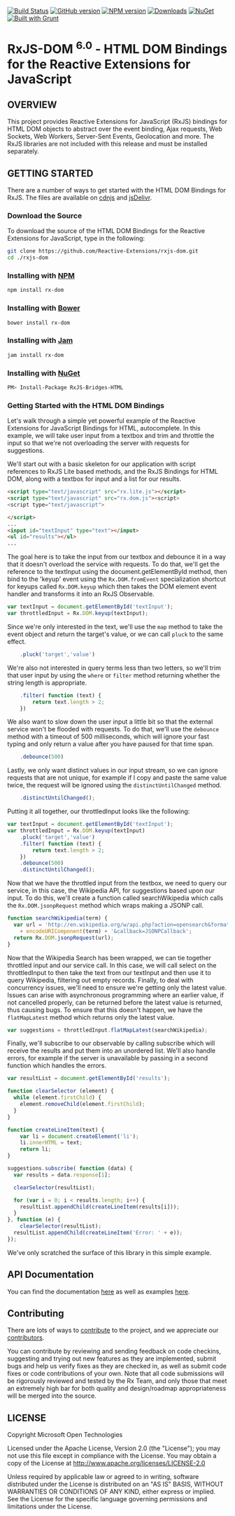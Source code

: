 [![Build Status](https://travis-ci.org/Reactive-Extensions/RxJS-DOM.png)](https://travis-ci.org/Reactive-Extensions/RxJS-DOM)
[![GitHub version](http://img.shields.io/github/tag/reactive-extensions/rxjs-dom.svg)](https://github.com/Reactive-Extensions/RxJS-DOM)
[![NPM version](http://img.shields.io/npm/v/rx-dom.svg)](https://npmjs.org/package/rx)
[![Downloads](http://img.shields.io/npm/dm/rx-dom.svg)](https://npmjs.org/package/rx)
[![NuGet](http://img.shields.io/nuget/v/RxJS-Bridges-HTML.svg)](http://www.nuget.org/packages/RxJS-Bridges-HTML/)
[![Built with Grunt](https://cdn.gruntjs.com/builtwith.png)](http://gruntjs.com/)

RxJS-DOM <sup>6.0</sup> - HTML DOM Bindings for the Reactive Extensions for JavaScript
==========================================================
## OVERVIEW

This project provides Reactive Extensions for JavaScript (RxJS) bindings for HTML DOM objects to abstract over the event binding, Ajax requests, Web Sockets, Web Workers, Server-Sent Events, Geolocation and more.  The RxJS libraries are not included with this release and must be installed separately.

## GETTING STARTED

There are a number of ways to get started with the HTML DOM Bindings for RxJS.  The files are available on [cdnjs](http://cdnjs.com/) and [jsDelivr](http://www.jsdelivr.com/#!rxjs-dom).

### Download the Source

To download the source of the HTML DOM Bindings for the Reactive Extensions for JavaScript, type in the following:
```bash
git clone https://github.com/Reactive-Extensions/rxjs-dom.git
cd ./rxjs-dom
```
### Installing with [NPM](https://npmjs.org/)
```bash
npm install rx-dom
```
### Installing with [Bower](http://bower.io/)
```bash
bower install rx-dom
```
### Installing with [Jam](http://jamjs.org/)
```bash
jam install rx-dom
```
### Installing with [NuGet](http://nuget.org)
```bash
PM> Install-Package RxJS-Bridges-HTML
```
### Getting Started with the HTML DOM Bindings

Let's walk through a simple yet powerful example of the Reactive Extensions for JavaScript Bindings for HTML, autocomplete.  In this example, we will take user input from a textbox and trim and throttle the input so that we're not overloading the server with requests for suggestions.

We'll start out with a basic skeleton for our application with script references to RxJS Lite based methods, and the RxJS Bindings for HTML DOM, along with a textbox for input and a list for our results.
```html
<script type="text/javascript" src="rx.lite.js"></script>
<script type="text/javascript" src="rx.dom.js"><script>
<script type="text/javascript">

</script>
...
<input id="textInput" type="text"></input>
<ul id="results"></ul>
...
```
The goal here is to take the input from our textbox and debounce it in a way that it doesn't overload the service with requests.  To do that, we'll get the reference to the textInput using the document.getElementById method, then bind to the 'keyup' event using the `Rx.DOM.fromEvent` specialization shortcut for keyups called `Rx.DOM.keyup` which then takes the DOM element event handler and transforms it into an RxJS Observable.
```js
var textInput = document.getElementById('textInput');
var throttledInput = Rx.DOM.keyup(textInput);
```
Since we're only interested in the text, we'll use the `map` method to take the event object and return the target's value, or we can call `pluck` to the same effect.
```js
	.pluck('target','value')
```
We're also not interested in query terms less than two letters, so we'll trim that user input by using the `where` or `filter` method returning whether the string length is appropriate.
```js
	.filter( function (text) {
		return text.length > 2;
	})
```
We also want to slow down the user input a little bit so that the external service won't be flooded with requests.  To do that, we'll use the `debounce` method with a timeout of 500 milliseconds, which will ignore your fast typing and only return a value after you have paused for that time span.  
```js
	.debounce(500)
```
Lastly, we only want distinct values in our input stream, so we can ignore requests that are not unique, for example if I copy and paste the same value twice, the request will be ignored using the `distinctUntilChanged` method.
```js
	.distinctUntilChanged();
```
Putting it all together, our throttledInput looks like the following:

```js
var textInput = document.getElementById('textInput');
var throttledInput = Rx.DOM.keyup(textInput)
	.pluck('target','value')
	.filter( function (text) {
		return text.length > 2;
	})
	.debounce(500)
	.distinctUntilChanged();
```

Now that we have the throttled input from the textbox, we need to query our service, in this case, the Wikipedia API, for suggestions based upon our input.  To do this, we'll create a function called searchWikipedia which calls the `Rx.DOM.jsonpRequest` method which wraps making a JSONP call.

```js
function searchWikipedia(term) {
  var url = 'http://en.wikipedia.org/w/api.php?action=opensearch&format=json&search='
    + encodeURIComponent(term) + '&callback=JSONPCallback';
  return Rx.DOM.jsonpRequest(url);
}
```

Now that the Wikipedia Search has been wrapped, we can tie together throttled input and our service call.  In this case, we will call select on the throttledInput to then take the text from our textInput and then use it to query Wikipedia, filtering out empty records.  Finally, to deal with concurrency issues, we'll need to ensure we're getting only the latest value.  Issues can arise with asynchronous programming where an earlier value, if not cancelled properly, can be returned before the latest value is returned, thus causing bugs.  To ensure that this doesn't happen, we have the `flatMapLatest` method which returns only the latest value.

```js
var suggestions = throttledInput.flatMapLatest(searchWikipedia);
```

Finally, we'll subscribe to our observable by calling subscribe which will receive the results and put them into an unordered list.  We'll also handle errors, for example if the server is unavailable by passing in a second function which handles the errors.

```js
var resultList = document.getElementById('results');

function clearSelector (element) {
  while (element.firstChild) {
    element.removeChild(element.firstChild);
  }
}

function createLineItem(text) {
	var li = document.createElement('li');
	li.innerHTML = text;
	return li;
}

suggestions.subscribe( function (data) {
  var results = data.response[1];

  clearSelector(resultList);

  for (var i = 0; i < results.length; i++) {
    resultList.appendChild(createLineItem(results[i]));
  }
}, function (e) {
	clearSelector(resultList);
  resultList.appendChild(createLineItem('Error: ' + e));
});

```

We've only scratched the surface of this library in this simple example.

##  API Documentation ##

You can find the documentation [here](https://github.com/Reactive-Extensions/RxJS-DOM/tree/master/doc) as well as examples [here](https://github.com/Reactive-Extensions/RxJS-DOM/tree/master/examples).

## Contributing ##

There are lots of ways to [contribute](https://github.com/Reactive-Extensions/RxJS-DOM/wiki/Contributing) to the project, and we appreciate our [contributors](https://github.com/Reactive-Extensions/RxJS-DOM/wiki/Contributors).

You can contribute by reviewing and sending feedback on code checkins, suggesting and trying out new features as they are implemented, submit bugs and help us verify fixes as they are checked in, as well as submit code fixes or code contributions of your own. Note that all code submissions will be rigorously reviewed and tested by the Rx Team, and only those that meet an extremely high bar for both quality and design/roadmap appropriateness will be merged into the source.

## LICENSE

Copyright Microsoft Open Technologies

Licensed under the Apache License, Version 2.0 (the "License");
you may not use this file except in compliance with the License.
You may obtain a copy of the License at
  http://www.apache.org/licenses/LICENSE-2.0

Unless required by applicable law or agreed to in writing, software
distributed under the License is distributed on an "AS IS" BASIS,
WITHOUT WARRANTIES OR CONDITIONS OF ANY KIND, either express or implied.
See the License for the specific language governing permissions and
limitations under the License.
